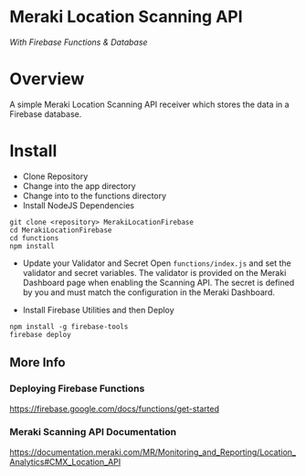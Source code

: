 # Meraki Location Scanning API
*With Firebase Functions & Database*

# Overview
A simple Meraki Location Scanning API receiver which stores
the data in a Firebase database.

# Install
* Clone Repository
* Change into the app directory
* Change into to the functions directory
* Install NodeJS Dependencies
```
git clone <repository> MerakiLocationFirebase
cd MerakiLocationFirebase
cd functions
npm install 
```

* Update your Validator and Secret
Open `functions/index.js` and set the validator and secret variables. The validator is provided on the Meraki Dashboard page when enabling the Scanning API. The secret is defined by you and must match the configuration in the Meraki Dashboard.

* Install Firebase Utilities and then Deploy
```
npm install -g firebase-tools
firebase deploy
```

## More Info
### Deploying Firebase Functions
https://firebase.google.com/docs/functions/get-started

### Meraki Scanning API Documentation
https://documentation.meraki.com/MR/Monitoring_and_Reporting/Location_Analytics#CMX_Location_API


